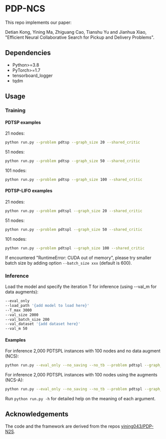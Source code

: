 # PDP-NCS

This repo implements our paper:

Detian Kong, Yining Ma, Zhiguang Cao, Tianshu Yu and Jianhua Xiao, "Efficient Neural Collaborative Search for Pickup and Delivery Problems".

## Dependencies
* Python>=3.8
* PyTorch>=1.7
* tensorboard_logger
* tqdm

## Usage

### Training

#### PDTSP examples

21 nodes:
```bash
python run.py --problem pdtsp --graph_size 20 --shared_critic
```

51 nodes:
```bash
python run.py --problem pdtsp --graph_size 50 --shared_critic
```

101 nodes:
```bash
python run.py --problem pdtsp --graph_size 100 --shared_critic
```

#### PDTSP-LIFO examples

21 nodes:
```bash
python run.py --problem pdtspl --graph_size 20 --shared_critic
```

51 nodes:
```bash
python run.py --problem pdtspl --graph_size 50 --shared_critic
```

101 nodes:
```bash
python run.py --problem pdtspl --graph_size 100 --shared_critic
```

If encountered "RuntimeError: CUDA out of memory", please try smaller batch size by adding option ```--batch_size xxx``` (default is 600).

### Inference

Load the model and specify the iteration T for inference (using --val_m for data augments):

```bash
--eval_only 
--load_path '{add model to load here}'
--T_max 3000 
--val_size 2000 
--val_batch_size 200 
--val_dataset '{add dataset here}' 
--val_m 50
```

#### Examples

For inference 2,000 PDTSPL instances with 100 nodes and no data augment (NCS):

```bash
python run.py --eval_only --no_saving --no_tb --problem pdtspl --graph_size 100 --val_m 1 --val_dataset './datasets/pdp_100.pkl' --load_path './pre-trained/ncs/pdtspl_100/epoch-198.pt' --val_size 2000 --val_batch_size 2000 --T_max 3000 --shared_critic
```

For inference 2,000 PDTSPL instances with 100 nodes using the augments (NCS-A):

```bash
python run.py --eval_only --no_saving --no_tb --problem pdtspl --graph_size 100 --val_m 50 --val_dataset './datasets/pdp_100.pkl' --load_path './pre-trained/ncs/pdtspl_100/epoch-198.pt' --val_size 2000 --val_batch_size 200 --T_max 3000 --shared_critic
```

Run ```python run.py -h``` for detailed help on the meaning of each argument.

## Acknowledgements
The code and the framework are derived from the repos [yining043/PDP-N2S](https://github.com/yining043/PDP-N2S).